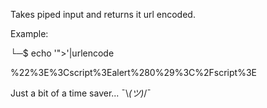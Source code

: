 Takes piped input and returns it url encoded.

Example:

└─$ echo '"><script>alert(0)</script>'|urlencode

%22%3E%3Cscript%3Ealert%280%29%3C%2Fscript%3E

Just a bit of a time saver... ¯\\_(ツ)_/¯

